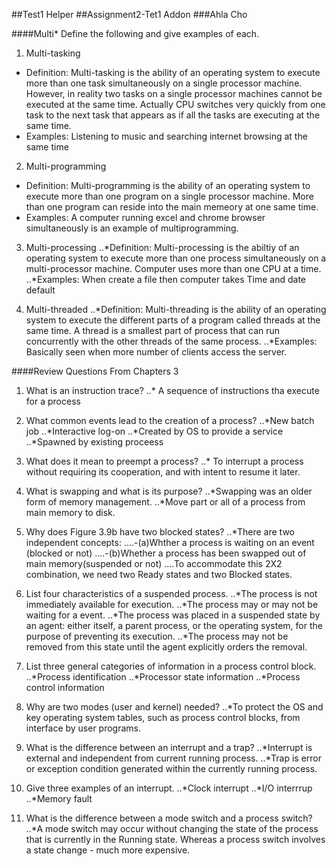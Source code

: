 
##Test1 Helper
##Assignment2-Tet1 Addon
###Ahla Cho


####Multi\*
Define the following and give examples of each.

1. Multi-tasking
- Definition: Multi-tasking is the ability of an operating system to execute more than one task simultaneously on a single processor machine.
   However, in reality two tasks on a single processor machines cannot be executed at the same time. 
   Actually CPU switches very quickly from one task to the next task that appears as if all the tasks are executing at the same time. 
- Examples: Listening to music and searching internet browsing at the same time

2. Multi-programming
- Definition: Multi-programming is the ability of an operating system to execute more than one program on a single processor machine. More than one program can reside into the main memeory at one same time.
- Examples: A computer running excel and chrome browser simultaneously is an example of multiprogramming.

3. Multi-processing
..*Definition: Multi-processing is the abiltiy of an operating system to execute more than one process simultaneously on a multi-processor machine. Computer uses more than one CPU at a time.
..*Examples: When create a file then computer takes Time and date default

4. Multi-threaded
..*Definition: Multi-threading is the ability of an operating system to execute the different parts of a program called threads at the same time. A thread is a smallest part of process that can run concurrently with the other threads of the same process.
..*Examples: Basically seen when more number of clients access the server.


####Review Questions From Chapters 3

1. What is an instruction trace?
..* A sequence of instructions tha execute for a process

2. What common events lead to the creation of a process?
..*New batch job
..*Interactive log-on
..*Created by OS to provide a service
..*Spawned by existing proceess

3. What does it mean to preempt a process?
..* To interrupt a process without requiring its cooperation, and with intent to resume it later.

4. What is swapping and what is its purpose?
..*Swapping was an older form of memory management. 
..*Move part or all of a process from main memory to disk.
 

5. Why does Figure 3.9b have two blocked states?
..*There are two independent concepts:
....-(a)Whther a process is waiting on an event (blocked or not)
....-(b)Whether a process has been swapped out of main memory(suspended or not)
....To accommodate this 2X2 combination, we need two Ready states and two Blocked states.

6. List four characteristics of a suspended process.
..*The process is not immediately available for execution.
..*The process may or may not be waiting for a event.
..*The process was placed in a suspended state by an agent: either itself, a parent process, or the operating system, for the purpose of preventing its execution.
..*The process may not be removed from this state until the agent explicitly orders the removal.

7. List three general categories of information in a process control block.
..*Process identification
..*Processor state information
..*Process control information

8. Why are two modes (user and kernel) needed?
..*To protect the OS and key operating system tables, such as process control blocks, from interface by user programs.

9. What is the difference between an interrupt and a trap?
..*Interrupt is external and independent from current running process.
..*Trap is error or exception condition generated within the currently running process.

10. Give three examples of an interrupt.
..*Clock interrupt
..*I/O interrrup
..*Memory fault

11. What is the difference between a mode switch and a process switch?
..*A mode switch may occur without changing the state of the process that is currently in the Running state. Whereas a process switch involves a state change - much more expensive.